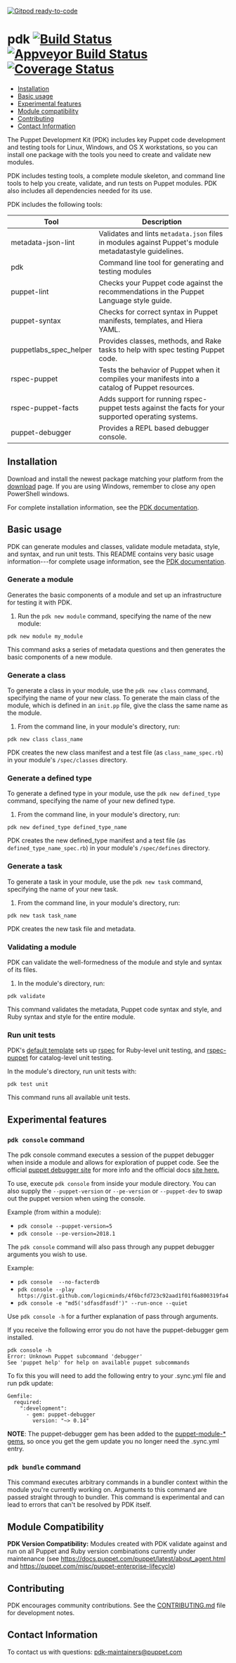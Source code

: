 [![Gitpod ready-to-code](https://img.shields.io/badge/Gitpod-ready--to--code-blue?logo=gitpod)](https://gitpod.io/#https://github.com/puppetlabs/pdk)

# pdk [![Build Status](https://travis-ci.org/puppetlabs/pdk.svg?branch=master)](https://travis-ci.org/puppetlabs/pdk) [![Appveyor Build Status](https://ci.appveyor.com/api/projects/status/x70e2fqllbaootpd?svg=true)](https://ci.appveyor.com/project/puppetlabs/pdk) [![Coverage Status](https://coveralls.io/repos/github/puppetlabs/pdk/badge.svg?branch=master)](https://coveralls.io/github/puppetlabs/pdk?branch=master)

* [Installation](#installation)
* [Basic usage](#basic-usage)
* [Experimental features](#experimental-features)
* [Module compatibility](#module-compatibility)
* [Contributing](#contributing)
* [Contact Information](#contact-information)

The Puppet Development Kit (PDK) includes key Puppet code development and testing tools for Linux, Windows, and OS X workstations, so you can install one package with the tools you need to create and validate new modules.

PDK includes testing tools, a complete module skeleton, and command line tools to help you create, validate, and run tests on Puppet modules. PDK also includes all dependencies needed for its use.

PDK includes the following tools:

Tool   | Description
----------------|-------------------------
metadata-json-lint | Validates and lints `metadata.json` files in modules against  Puppet's module metadatastyle guidelines.
pdk | Command line tool for generating and testing modules
puppet-lint | Checks your Puppet code against the recommendations in the Puppet Language style guide.
puppet-syntax | Checks for correct syntax in Puppet manifests, templates, and Hiera YAML.
puppetlabs_spec_helper | Provides classes, methods, and Rake tasks to help with spec testing Puppet code.
rspec-puppet | Tests the behavior of Puppet when it compiles your manifests into a catalog of Puppet resources.
rspec-puppet-facts | Adds support for running rspec-puppet tests against the facts for your supported operating systems.
puppet-debugger | Provides a REPL based debugger console.


## Installation

Download and install the newest package matching your platform from the [download](https://puppet.com/download-puppet-development-kit) page. If you are using Windows, remember to close any open PowerShell windows.

For complete installation information, see the [PDK documentation](https://puppet.com/docs/pdk/latest/pdk_install.html).

## Basic usage

PDK can generate modules and classes, validate module metadata, style, and syntax, and run unit tests. This README contains very basic usage information---for complete usage information, see the [PDK documentation](https://puppet.com/docs/pdk/latest/pdk_install.html).

### Generate a module

Generates the basic components of a module and set up an infrastructure for testing it with PDK.

1. Run the `pdk new module` command, specifying the name of the new module:

```
pdk new module my_module
```

This command asks a series of metadata questions and then generates the basic components of a new module.

### Generate a class

To generate a class in your module, use the `pdk new class` command, specifying the name of your new class. To generate the main class of the module, which is defined in an `init.pp` file, give the class the same name as the module.

1. From the command line, in your module's directory, run:
```
pdk new class class_name
```

PDK creates the new class manifest and a test file (as `class_name_spec.rb`) in your module's `/spec/classes` directory.

### Generate a defined type

To generate a defined type in your module, use the `pdk new defined_type` command, specifying the name of your new defined type.

1. From the command line, in your module's directory, run:
```
pdk new defined_type defined_type_name
```

PDK creates the new defined\_type manifest and a test file (as `defined_type_name_spec.rb`) in your module's `/spec/defines` directory.

### Generate a task

To generate a task in your module, use the `pdk new task` command, specifying the name of your new task.

1. From the command line, in your module's directory, run:
```
pdk new task task_name
```

PDK creates the new task file and metadata.

### Validating a module

PDK can validate the well-formedness of the module and style and syntax of its files.

1. In the module's directory, run:

```
pdk validate
```

This command validates the metadata, Puppet code syntax and style, and Ruby syntax and style for the entire module.

### Run unit tests

PDK's [default template](https://github.com/puppetlabs/pdk-templates) sets up [rspec](http://rspec.info/) for Ruby-level unit testing, and [rspec-puppet](https://github.com/rodjek/rspec-puppet/) for catalog-level unit testing.

In the module's directory, run unit tests with:

```
pdk test unit
```

This command runs all available unit tests.

## Experimental features

### `pdk console` command
The pdk console command executes a session of the puppet debugger when inside a module and allows for exploration of puppet code.  See the official [puppet debugger site](https://www.puppet-debugger.com) for more info and the official docs [site here.](https://docs.puppet-debugger.com)

To use, execute `pdk console` from inside your module directory.  You can also supply the `--puppet-version` or `--pe-version` or `--puppet-dev` to swap out the puppet version when using the console.

Example (from within a module):

* `pdk console --puppet-version=5`
* `pdk console --pe-version=2018.1`

The `pdk console` command will also pass through any puppet debugger arguments you wish to use.

Example:

* `pdk console  --no-facterdb`
* `pdk console --play https://gist.github.com/logicminds/4f6bcfd723c92aad1f01f6a800319fa4`
* `pdk console -e "md5('sdfasdfasdf')" --run-once --quiet`

Use `pdk console -h` for a further explanation of pass through arguments.

If you receive the following error you do not have the puppet-debugger gem installed.

```
pdk console -h
Error: Unknown Puppet subcommand 'debugger'
See 'puppet help' for help on available puppet subcommands
```

To fix this you will need to add the following entry to your .sync.yml file and run pdk update:

```
Gemfile:
  required:
    ":development":
      - gem: puppet-debugger
        version: "~> 0.14"
```  

**NOTE**: The puppet-debugger gem has been added to the [puppet-module-* gems](https://github.com/puppetlabs/puppet-module-gems/pull/117), so once you get the gem update you no longer need the .sync.yml entry.

### `pdk bundle` command

This command executes arbitrary commands in a bundler context within the module you're currently working on. Arguments to this command are passed straight through to bundler. This command is experimental  and can lead to errors that can't be resolved by PDK itself.

## Module Compatibility

**PDK Version Compatibility:** Modules created with PDK validate against and run on all Puppet and Ruby version combinations currently under maintenance (see https://docs.puppet.com/puppet/latest/about_agent.html and https://puppet.com/misc/puppet-enterprise-lifecycle)

## Contributing

PDK encourages community contributions. See the [CONTRIBUTING.md](CONTRIBUTING.md) file for development notes.

## Contact Information

To contact us with questions: [pdk-maintainers@puppet.com](mailto:pdk-maintainers@puppet.com)
